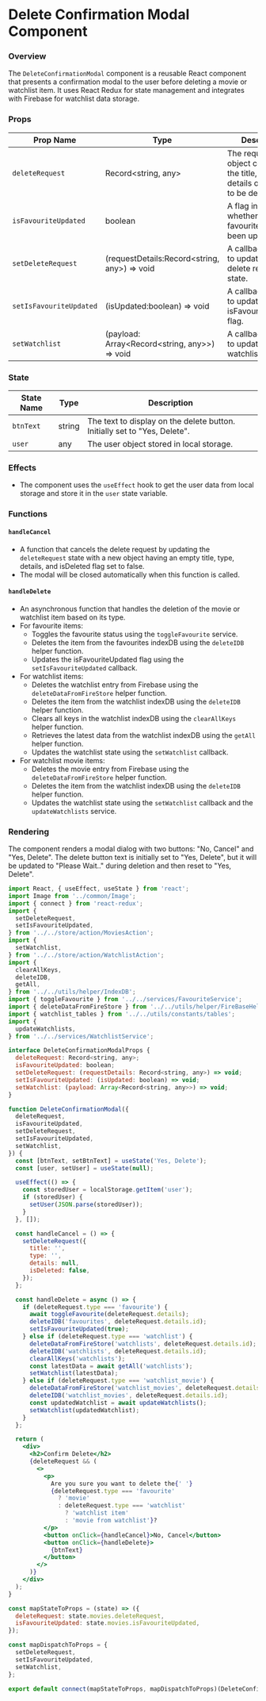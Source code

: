 **Delete Confirmation Modal Component**
=====================================

### Overview

The `DeleteConfirmationModal` component is a reusable React component that presents a confirmation modal to the user before deleting a movie or watchlist item. It uses React Redux for state management and integrates with Firebase for watchlist data storage.

### Props

| Prop Name | Type | Description |
| --- | --- | --- |
| `deleteRequest` | Record<string, any> | The request details object containing the title, type, and details of the item to be deleted. |
| `isFavouriteUpdated` | boolean | A flag indicating whether the favourite list has been updated. |
| `setDeleteRequest` | (requestDetails:Record<string, any>) => void | A callback function to update the delete request state. |
| `setIsFavouriteUpdated` | (isUpdated:boolean) => void | A callback function to update the isFavouriteUpdated flag. |
| `setWatchlist` | (payload: Array<Record<string, any>>) => void | A callback function to update the watchlist state. |

### State

| State Name | Type | Description |
| --- | --- | --- |
| `btnText` | string | The text to display on the delete button. Initially set to "Yes, Delete". |
| `user` | any | The user object stored in local storage. |

### Effects

*   The component uses the `useEffect` hook to get the user data from local storage and store it in the `user` state variable.

### Functions

#### `handleCancel`

*   A function that cancels the delete request by updating the `deleteRequest` state with a new object having an empty title, type, details, and isDeleted flag set to false.
*   The modal will be closed automatically when this function is called.

#### `handleDelete`

*   An asynchronous function that handles the deletion of the movie or watchlist item based on its type.
*   For favourite items:
    *   Toggles the favourite status using the `toggleFavourite` service.
    *   Deletes the item from the favourites indexDB using the `deleteIDB` helper function.
    *   Updates the isFavouriteUpdated flag using the `setIsFavouriteUpdated` callback.
*   For watchlist items:
    *   Deletes the watchlist entry from Firebase using the `deleteDataFromFireStore` helper function.
    *   Deletes the item from the watchlist indexDB using the `deleteIDB` helper function.
    *   Clears all keys in the watchlist indexDB using the `clearAllKeys` helper function.
    *   Retrieves the latest data from the watchlist indexDB using the `getAll` helper function.
    *   Updates the watchlist state using the `setWatchlist` callback.
*   For watchlist movie items:
    *   Deletes the movie entry from Firebase using the `deleteDataFromFireStore` helper function.
    *   Deletes the item from the watchlist indexDB using the `deleteIDB` helper function.
    *   Updates the watchlist state using the `setWatchlist` callback and the `updateWatchlists` service.

### Rendering

The component renders a modal dialog with two buttons: "No, Cancel" and "Yes, Delete". The delete button text is initially set to "Yes, Delete", but it will be updated to "Please Wait.." during deletion and then reset to "Yes, Delete".

```jsx
import React, { useEffect, useState } from 'react';
import Image from '../common/Image';
import { connect } from 'react-redux';
import {
  setDeleteRequest,
  setIsFavouriteUpdated,
} from '../../store/action/MoviesAction';
import {
  setWatchlist,
} from '../../store/action/WatchlistAction';
import {
  clearAllKeys,
  deleteIDB,
  getAll,
} from '../../utils/helper/IndexDB';
import { toggleFavourite } from '../../services/FavouriteService';
import { deleteDataFromFireStore } from '../../utils/helper/FireBaseHelper';
import { watchlist_tables } from '../../utils/constants/tables';
import {
  updateWatchlists,
} from '../../services/WatchlistService';

interface DeleteConfirmationModalProps {
  deleteRequest: Record<string, any>;
  isFavouriteUpdated: boolean;
  setDeleteRequest: (requestDetails: Record<string, any>) => void;
  setIsFavouriteUpdated: (isUpdated: boolean) => void;
  setWatchlist: (payload: Array<Record<string, any>>) => void;
}

function DeleteConfirmationModal({
  deleteRequest,
  isFavouriteUpdated,
  setDeleteRequest,
  setIsFavouriteUpdated,
  setWatchlist,
}) {
  const [btnText, setBtnText] = useState('Yes, Delete');
  const [user, setUser] = useState(null);

  useEffect(() => {
    const storedUser = localStorage.getItem('user');
    if (storedUser) {
      setUser(JSON.parse(storedUser));
    }
  }, []);

  const handleCancel = () => {
    setDeleteRequest({
      title: '',
      type: '',
      details: null,
      isDeleted: false,
    });
  };

  const handleDelete = async () => {
    if (deleteRequest.type === 'favourite') {
      await toggleFavourite(deleteRequest.details);
      deleteIDB('favourites', deleteRequest.details.id);
      setIsFavouriteUpdated(true);
    } else if (deleteRequest.type === 'watchlist') {
      deleteDataFromFireStore('watchlists', deleteRequest.details.id);
      deleteIDB('watchlists', deleteRequest.details.id);
      clearAllKeys('watchlists');
      const latestData = await getAll('watchlists');
      setWatchlist(latestData);
    } else if (deleteRequest.type === 'watchlist_movie') {
      deleteDataFromFireStore('watchlist_movies', deleteRequest.details.id);
      deleteIDB('watchlist_movies', deleteRequest.details.id);
      const updatedWatchlist = await updateWatchlists();
      setWatchlist(updatedWatchlist);
    }
  };

  return (
    <div>
      <h2>Confirm Delete</h2>
      {deleteRequest && (
        <>
          <p>
            Are you sure you want to delete the{' '}
            {deleteRequest.type === 'favourite'
              ? 'movie'
              : deleteRequest.type === 'watchlist'
                ? 'watchlist item'
                : 'movie from watchlist'}?
          </p>
          <button onClick={handleCancel}>No, Cancel</button>
          <button onClick={handleDelete}>
            {btnText}
          </button>
        </>
      )}
    </div>
  );
}

const mapStateToProps = (state) => ({
  deleteRequest: state.movies.deleteRequest,
  isFavouriteUpdated: state.movies.isFavouriteUpdated,
});

const mapDispatchToProps = {
  setDeleteRequest,
  setIsFavouriteUpdated,
  setWatchlist,
};

export default connect(mapStateToProps, mapDispatchToProps)(DeleteConfirmationModal);
```